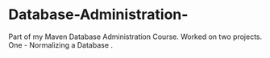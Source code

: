 # Database-Administration-
Part of my Maven Database Administration Course. Worked on two projects. One - Normalizing a Database .
